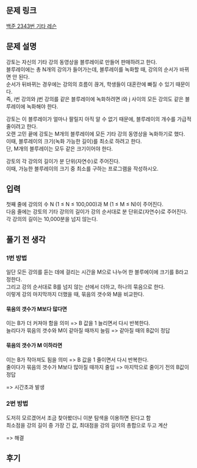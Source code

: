 ## 문제 링크

[백준 2343번 기타 레슨](https://www.acmicpc.net/problem/2343)

## 문제 설명

강토는 자신의 기타 강의 동영상을 블루레이로 만들어 판매하려고 한다.  
블루레이에는 총 N개의 강의가 들어가는데, 블루레이를 녹화할 때, 강의의 순서가 바뀌면 안 된다.  
순서가 뒤바뀌는 경우에는 강의의 흐름이 끊겨, 학생들이 대혼란에 빠질 수 있기 때문이다.  
즉, i번 강의와 j번 강의를 같은 블루레이에 녹화하려면 i와 j 사이의 모든 강의도 같은 블루레이에 녹화해야 한다.

강토는 이 블루레이가 얼마나 팔릴지 아직 알 수 없기 때문에, 블루레이의 개수를 가급적 줄이려고 한다.  
오랜 고민 끝에 강토는 M개의 블루레이에 모든 기타 강의 동영상을 녹화하기로 했다.  
이때, 블루레이의 크기(녹화 가능한 길이)를 최소로 하려고 한다.  
단, M개의 블루레이는 모두 같은 크기이어야 한다.

강토의 각 강의의 길이가 분 단위(자연수)로 주어진다.  
이때, 가능한 블루레이의 크기 중 최소를 구하는 프로그램을 작성하시오.

## 입력

첫째 줄에 강의의 수 N (1 ≤ N ≤ 100,000)과 M (1 ≤ M ≤ N)이 주어진다.  
다음 줄에는 강토의 기타 강의의 길이가 강의 순서대로 분 단위로(자연수)로 주어진다.  
각 강의의 길이는 10,000분을 넘지 않는다.

## 풀기 전 생각

### 1번 방법
일단 모든 강의를 듣는 데에 걸리는 시간을 M으로 나누어 한 블루에이에 크기를 B라고 정한다.  
그리고 강의 순서대로 B를 넘지 않는 선에서 더하고, 하나의 묶음으로 한다.  
이렇게 강의 마지막까지 더했을 때, 묶음의 갯수와 M을 비교한다.

#### 묶음의 갯수가 M보다 많다면  
이는 B가 더 커져야 함을 의미 => B 값을 1 늘리면서 다시 반복한다.  
늘리다가 묶음의 갯수와 M이 같아질 때까지 늘림 => 같아질 때의 B값이 정답

#### 묶음의 갯수가 M 이하라면
이는 B가 작아져도 됨을 의미 => B 값을 1 줄이면서 다시 반복한다.  
줄이다가 묶음의 갯수가 M보다 많아질 때까지 줄임 => 마지막으로 줄이기 전의 B값이 정답

=> 시간초과 발생

### 2번 방법

도저히 모르겠어서 조금 찾아봤더니 이분 탐색을 이용하면 된다고 함  
최소점을 강의 길이 중 가장 긴 값, 최대점을 강의 길이의 총합으로 두고 계산

=> 해결

## 후기
